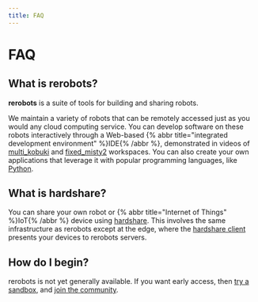 ```yaml
---
title: FAQ
---
```


# FAQ

## What is rerobots?

**rerobots** is a suite of tools for building and sharing robots.

We maintain a variety of robots that can be remotely accessed just as you would
any cloud computing service.
You can develop software on these robots interactively through a Web-based
{% abbr title="integrated development environment" %}IDE{% /abbr %},
demonstrated in videos of [multi_kobuki](https://vimeo.com/465989844) and
[fixed_misty2](https://vimeo.com/488264658) workspaces.
You can also create your own applications that leverage it with popular programming languages,
like [Python](https://pypi.org/project/rerobots/).


## What is hardshare?

You can share your own robot or {% abbr title="Internet of Things" %}IoT{% /abbr %} device using
[hardshare](https://hardshare.dev/).
This involves the same infrastructure as rerobots except at the edge, where the
[hardshare client](https://github.com/rerobots/hardshare) presents your devices
to rerobots servers.


## How do I begin?

rerobots is not yet generally available.
If you want early access, then
[try a sandbox](https://rerobots.net/sandbox), and [join the community](https://discord.gg/ur3jTyw).

